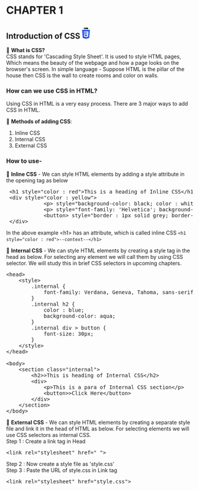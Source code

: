 # CHAPTER 1
## Introduction of CSS <img src="https://github.com/Ninja-Vikash/Assets/blob/main/Asset%20Icon/cssLogo.png" height="30px"/>
<p>
🔵 <b>What is CSS?</b><br>
CSS stands for 'Cascading Style Sheet'.
It is used to style HTML pages, Which means the beauty of the webpage and how a page looks on the browser's screen.
In simple language -
Suppose HTML is the pillar of the house then CSS is the wall to create rooms and color on walls.
</p>

### How can we use CSS in HTML?
Using CSS in HTML is a very easy process.
There are 3 major ways to add CSS in HTML. 

🔵 <b>Methods of adding CSS</b>:<br>
 1. Inline CSS
 2. Internal CSS
 3. External CSS


### How to use-
🔵 <b>Inline CSS</b> - We can style HTML elements by adding a style attribute in the opening tag as below
<pre>
 &lth1 style="color : red"&gtThis is a heading of Inline CSS&lt/h1&gt
 &ltdiv style="color : yellow"&gt
            &ltp&gt style="background-color: black; color : white"&gtThis is a para&lt/p&gt
            &ltp&gt style="font-family: 'Helvetica'; background-color: blue;"&gtThis is a another para&lt/p&gt
            &ltbutton&gt style="border : 1px solid grey; border-radius: 5px;"&gtClick Me&lt/button&gt
 &lt/div&gt
</pre>
In the above example &lt;h1&gt; has an attribute, which is called inline CSS  `<h1 style="color : red">--context--</h1>`

🔵 <b>Internal CSS</b> - We can style HTML elements by creating a style tag in the head as below. For selecting 
     any element we will call them by 
     using CSS selector. We will study this in brief CSS selectors in upcoming chapters.
<pre>
&lthead&gt
    &ltstyle&gt
        .internal {
            font-family: Verdana, Geneva, Tahoma, sans-serif;
        }
        .internal h2 {
            color : blue;
            background-color: aqua;
        }
        .internal div > button {
            font-size: 30px;
        }
    &lt/style&gt
&lt/head&gt

&ltbody&gt
    &ltsection class="internal"&gt
        &lth2&gt>This is heading of Internal CSS&lt/h2&gt
        &ltdiv&gt
            &ltp&gtThis is a para of Internal CSS section&lt/p&gt
            &ltbutton&gt>Click Here&lt/button&gt
        &lt/div&gt
    &lt/section&gt
&lt/body&gt
</pre>

🔵 <b>External CSS</b> - We can style HTML elements by creating a separate style file and link it in the head of HTML as    below. For selecting elements we will use CSS selectors as internal CSS.<br>
Step 1 : Create a link tag in Head
<pre>
&ltlink rel="stylesheet" href=" "&gt
</pre>
Step 2 : Now create a style file as 'style.css' <br>
Step 3 : Paste the URL of style.css in Link tag
<pre>
&ltlink rel="stylesheet" href="style.css"&gt
</pre>

